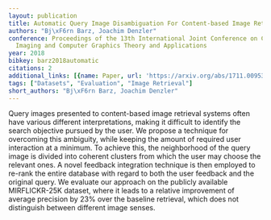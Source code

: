 ```yaml
---
layout: publication
title: Automatic Query Image Disambiguation For Content-based Image Retrieval
authors: "Bj\xF6rn Barz, Joachim Denzler"
conference: Proceedings of the 13th International Joint Conference on Computer Vision,
  Imaging and Computer Graphics Theory and Applications
year: 2018
bibkey: barz2018automatic
citations: 2
additional_links: [{name: Paper, url: 'https://arxiv.org/abs/1711.00953'}]
tags: ["Datasets", "Evaluation", "Image Retrieval"]
short_authors: "Bj\xF6rn Barz, Joachim Denzler"
---
```

Query images presented to content-based image retrieval systems often have
various different interpretations, making it difficult to identify the search
objective pursued by the user. We propose a technique for overcoming this
ambiguity, while keeping the amount of required user interaction at a minimum.
To achieve this, the neighborhood of the query image is divided into coherent
clusters from which the user may choose the relevant ones. A novel feedback
integration technique is then employed to re-rank the entire database with
regard to both the user feedback and the original query. We evaluate our
approach on the publicly available MIRFLICKR-25K dataset, where it leads to a
relative improvement of average precision by 23% over the baseline retrieval,
which does not distinguish between different image senses.